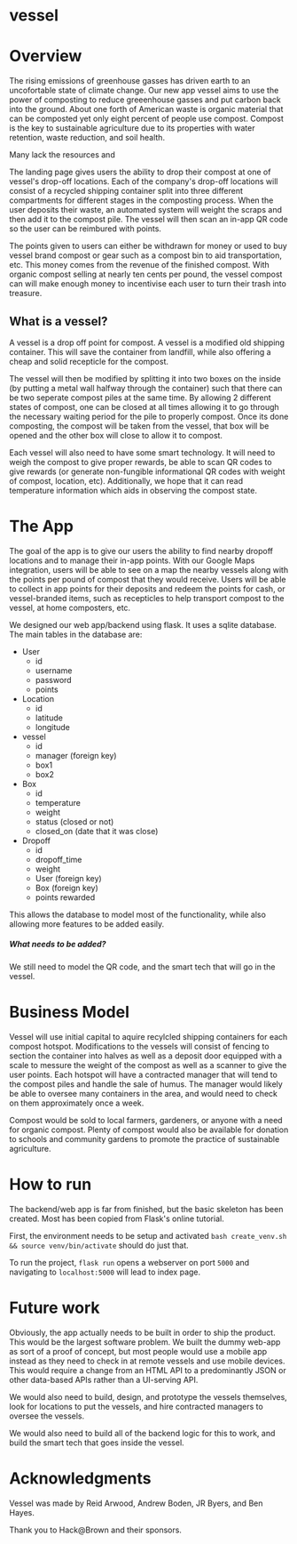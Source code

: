 # vessel

# Overview

The rising emissions of greenhouse gasses has driven earth to an uncofortable state of climate change. Our new app vessel aims to use the power of composting to reduce greeenhouse gasses and put carbon back into the ground. About one forth of American waste is organic material that can be composted yet only eight percent of people use compost. Compost is the key to sustainable agriculture due to its properties with water retention, waste reduction, and soil health.

Many lack the resources and 

The landing page gives users the ability to drop their compost at one of vessel's drop-off locations. Each of the company's drop-off locations will consist of a recycled shipping container split into three different compartments for different stages in the composting process. When the user deposits their waste, an automated system will weight the scraps and then add it to the compost pile. The vessel will then scan an in-app QR code so the user can be reimbured with points.

The points given to users can either be withdrawn for money or used to buy vessel brand compost or gear such as a compost bin to aid transportation, etc. This money comes from the revenue of the finished compost. With organic compost selling at nearly ten cents per pound, the vessel compost can will make enough money to incentivise each user to turn their trash into treasure.

## What is a vessel?
A vessel is a drop off point for compost. A vessel is a modified old shipping container. This will save the container from landfill, while also offering a cheap and solid recepticle for the compost.

The vessel will then be modified by splitting it into two boxes on the inside (by putting a metal wall halfway through the container) such that there can be two seperate compost piles at the same time. By allowing 2 different states of compost, one can be closed at all times allowing it to go through the necessary waiting period for the pile to properly compost. Once its done composting, the compost will be taken from the vessel, that box will be opened and the other box will close to allow it to compost.

Each vessel will also need to have some smart technology. It will need to weigh the compost to give proper rewards, be able to scan QR codes to give rewards (or generate non-fungible informational QR codes with weight of compost, location, etc). Additionally, we hope that it can read temperature information which aids in observing the compost state.

# The App

The goal of the app is to give our users the ability to find nearby dropoff locations and to manage their in-app points. With our Google Maps integration, users will be able to see on a map the nearby vessels along with the points per pound of compost that they would receive. Users will be able to collect in app points for their deposits and redeem the points for cash, or vessel-branded items, such as recepticles to help transport compost to the vessel, at home composters, etc.

We designed our web app/backend using flask. It uses a sqlite database. The main tables in the database are:

  - User
    + id
    + username
    + password
    + points
  - Location
    + id
    + latitude
    + longitude
  - vessel
    + id
    + manager (foreign key)
    + box1
    + box2
  - Box
    + id
    + temperature
    + weight
    + status (closed or not)
    + closed_on (date that it was close)
  - Dropoff
    + id
    + dropoff_time
    + weight
    + User (foreign key)
    + Box (foreign key)
    + points rewarded

This allows the database to model most of the functionality, while also allowing more features to be added easily. 

##### What needs to be added? 
We still need to model the QR code, and the smart tech that will go in the vessel.

# Business Model

Vessel will use initial capital to aquire recylcled shipping containers for each compost hotspot. Modifications to the vessels will consist of fencing to section the container into halves as well as a deposit door equipped with a scale to messure the weight of the compost as well as a scanner to give the user points. Each hotspot will have a contracted manager that will tend to the compost piles and handle the sale of humus. The manager would likely be able to oversee many containers in the area, and would need to check on them approximately once a week.

Compost would be sold to local farmers, gardeners, or anyone with a need for organic compost. Plenty of compost would also be available for donation to schools and community gardens to promote the practice of sustainable agriculture.

# How to run
The backend/web app is far from finished, but the basic skeleton has been created. Most has been copied from Flask's online tutorial.


First, the environment needs to be setup and activated `bash create_venv.sh && source venv/bin/activate` should do just that. 

To run the project, `flask run` opens a webserver on port `5000` and navigating to `localhost:5000` will lead to index page.

# Future work

Obviously, the app actually needs to be built in order to ship the product. This would be the largest software problem. We built the dummy web-app as sort of a proof of concept, but most people would use a mobile app instead as they need to check in at remote vessels and use mobile devices. This would require a change from an HTML API to a predominantly JSON or other data-based APIs rather than a UI-serving API.

We would also need to build, design, and prototype the vessels themselves, look for locations to put the vessels, and hire contracted managers to oversee the vessels.

We would also need to build all of the backend logic for this to work, and build the smart tech that goes inside the vessel.

# Acknowledgments

Vessel was made by Reid Arwood, Andrew Boden, JR Byers, and Ben Hayes. 

Thank you to Hack@Brown and their sponsors.
